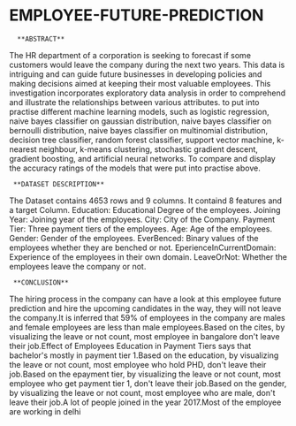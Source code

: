 # EMPLOYEE-FUTURE-PREDICTION
      **ABSTRACT**
      
 The HR department of a corporation is seeking to forecast if some customers would leave the company during the next two years. This data is intriguing and can guide future businesses in developing policies and making decisions aimed at keeping their most valuable employees. This investigation incorporates exploratory data analysis in order to comprehend and illustrate the relationships between various attributes. to put into practise different machine learning models, such as logistic regression, naive bayes classifier on gaussian distribution, naive bayes classifier on bernoulli distribution, naive bayes classifier on multinomial distribution, decision tree classifier, random forest classifier, support vector machine, k-nearest neighbour, k-means clustering, stochastic gradient descent, gradient boosting, and artificial neural networks. To compare and display the accuracy ratings of the models that were put into practise above.
 
 
     **DATASET DESCRIPTION**
  
 The Dataset contains 4653 rows and 9 columns. It containd 8 features and a target Column.
Education: Educational Degree of the employees.
Joining Year: Joining year of the employees.
City: City of the Company.
Payment Tier: Three payment tiers of the employees.
Age: Age of the employees.
Gender: Gender of the employees.
EverBenced: Binary values of the employees whether they are benched or not.
EperienceInCurrentDomain: Experience of the employees in their own domain.
LeaveOrNot: Whether the employees leave the company or not.


     **CONCLUSION**
    
The hiring process in the company can have a look at this employee future prediction and hire the upcoming candidates in the way, they will not leave the company.It is inferred that 59% of employees in the company are males and female employees are less than male employees.Based on the cites, by visualizing the leave or not count, most employee in bangalore don't leave their job.Effect of Employees Education in Payment Tiers says that bachelor's mostly in payment tier 1.Based on the education, by visualizing the leave or not count, most employee who hold PHD, don't leave their job.Based on the epayment tier, by visualizing the leave or not count, most employee who get payment tier 1, don't leave their job.Based on the gender, by visualizing the leave or not count, most employee who are male, don't leave their job.A lot of people joined in the year 2017.Most of the employee are working in delhi
